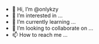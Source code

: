 - 👋 Hi, I’m @onlykzy
- 👀 I’m interested in ...
- 🌱 I’m currently learning ...
- 💞️ I’m looking to collaborate on ...
- 📫 How to reach me ...

<!---
onlykzy/onlykzy is a ✨ special ✨ repository because its `README.md` (this file) appears on your GitHub profile.
You can click the Preview link to take a look at your changes.
--->
